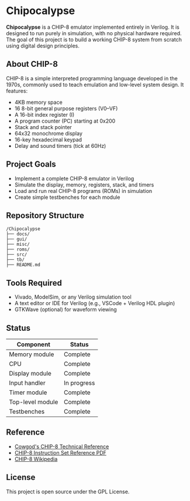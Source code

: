 # Chipocalypse

**Chipocalypse** is a CHIP-8 emulator implemented entirely in Verilog. It is designed to run purely in simulation, with no physical hardware required. The goal of this project is to build a working CHIP-8 system from scratch using digital design principles.

## About CHIP-8

CHIP-8 is a simple interpreted programming language developed in the 1970s, commonly used to teach emulation and low-level system design. It features:

- 4KB memory space
- 16 8-bit general purpose registers (V0–VF)
- A 16-bit index register (I)
- A program counter (PC) starting at 0x200
- Stack and stack pointer
- 64x32 monochrome display
- 16-key hexadecimal keypad
- Delay and sound timers (tick at 60Hz)

## Project Goals

- Implement a complete CHIP-8 emulator in Verilog
- Simulate the display, memory, registers, stack, and timers
- Load and run real CHIP-8 programs (ROMs) in simulation
- Create simple testbenches for each module

## Repository Structure

```
/Chipocalypse
├── docs/
├── gui/
├── misc/
├── roms/
├── src/ 
├── tb/
├── README.md 
```


## Tools Required

- Vivado, ModelSim, or any Verilog simulation tool
- A text editor or IDE for Verilog (e.g., VSCode + Verilog HDL plugin)
- GTKWave (optional) for waveform viewing


## Status

| Component       | Status        |
|----------------|---------------|
| Memory module  | Complete      |
| CPU            | Complete      |
| Display module | Complete      |
| Input handler  | In progress   |
| Timer module   | Complete      |
| Top-level module  | Complete   |
| Testbenches    | Complete      |

## Reference

- [Cowgod's CHIP-8 Technical Reference](https://devernay.free.fr/hacks/chip8/C8TECH10.HTM)
- [CHIP-8 Instruction Set Reference PDF](https://johnearnest.github.io/Octo/docs/chip8ref.pdf)
- [CHIP-8 Wikipedia](https://en.wikipedia.org/wiki/CHIP-8)

## License

This project is open source under the GPL License.

